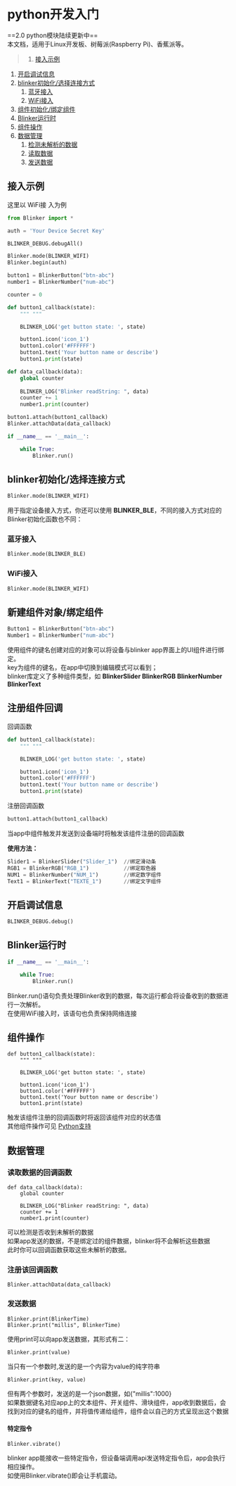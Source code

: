 # python开发入门  
==2.0 python模块陆续更新中==  
本文档，适用于Linux开发板、树莓派(Raspberry Pi)、香蕉派等。  

>1. [接入示例](#接入示例 "接入示例")
1. [开启调试信息](#开启调试信息 "开启调试信息")
1. [blinker初始化/选择连接方式](#blinker初始化/选择连接方式 "blinker初始化/选择连接方式")
	1. [蓝牙接入](#蓝牙接入 "蓝牙接入")
	1. [WiFi接入](#WiFi接入 "WiFi接入")
1. [组件初始化/绑定组件](#组件初始化/绑定组件 "组件初始化/绑定组件")
1. [Blinker运行时](#Blinker运行时 "Blinker运行时")
1. [组件操作](#组件操作 "组件操作")
1. [数据管理](#数据管理 "数据管理")
	1. [检测未解析的数据](#检测未解析的数据 "检测未解析的数据")
	1. [读取数据](#读取数据 "读取数据")
	1. [发送数据](#发送数据 "发送数据")

## 接入示例  
这里以 WiFi接 入为例  
```python
from Blinker import *

auth = 'Your Device Secret Key'

BLINKER_DEBUG.debugAll()

Blinker.mode(BLINKER_WIFI)
Blinker.begin(auth)

button1 = BlinkerButton("btn-abc")
number1 = BlinkerNumber("num-abc")

counter = 0

def button1_callback(state):
    """ """

    BLINKER_LOG('get button state: ', state)

    button1.icon('icon_1')
    button1.color('#FFFFFF')
    button1.text('Your button name or describe')
    button1.print(state)

def data_callback(data):
    global counter
    
    BLINKER_LOG("Blinker readString: ", data)
    counter += 1
    number1.print(counter)

button1.attach(button1_callback)
Blinker.attachData(data_callback)

if __name__ == '__main__':

    while True:
        Blinker.run()

```

## blinker初始化/选择连接方式  
```python
Blinker.mode(BLINKER_WIFI)
```
用于指定设备接入方式，你还可以使用 **BLINKER_BLE**，不同的接入方式对应的Blinker初始化函数也不同：
### 蓝牙接入
```python
Blinker.mode(BLINKER_BLE)
```
### WiFi接入  
```python
Blinker.mode(BLINKER_WIFI)
```

## 新建组件对象/绑定组件  
```python
Button1 = BlinkerButton("btn-abc")
Number1 = BlinkerNumber("num-abc")
```
使用组件的键名创建对应的对象可以将设备与blinker app界面上的UI组件进行绑定。  
key为组件的键名，在app中切换到编辑模式可以看到；  
blinker库定义了多种组件类型，如 **BlinkerSlider BlinkerRGB BlinkerNumber BlinkerText**  

## 注册组件回调
回调函数
```python
def button1_callback(state):
    """ """

    BLINKER_LOG('get button state: ', state)

    button1.icon('icon_1')
    button1.color('#FFFFFF')
    button1.text('Your button name or describe')
    button1.print(state)
```
注册回调函数
```python
button1.attach(button1_callback)
```
当app中组件触发并发送到设备端时将触发该组件注册的回调函数  

**使用方法：**
```python
Slider1 = BlinkerSlider("Slider_1")  //绑定滑动条  
RGB1 = BlinkerRGB("RGB_1")           //绑定取色器  
NUM1 = BlinkerNumber("NUM_1")        //绑定数字组件  
Text1 = BlinkerText("TEXTE_1")       //绑定文字组件  
```

## 开启调试信息
```python
BLINKER_DEBUG.debug()
``` 

## Blinker运行时  
```python
if __name__ == '__main__':

    while True:
        Blinker.run()

```
Blinker.run()语句负责处理Blinker收到的数据，每次运行都会将设备收到的数据进行一次解析。  
在使用WiFi接入时，该语句也负责保持网络连接  


## 组件操作
```
def button1_callback(state):
    """ """

    BLINKER_LOG('get button state: ', state)

    button1.icon('icon_1')
    button1.color('#FFFFFF')
    button1.text('Your button name or describe')
    button1.print(state)
```
触发该组件注册的回调函数时将返回该组件对应的状态值  
其他组件操作可见 [Python支持](?file=003-硬件开发/03-Python支持)  


## 数据管理  
<!-- ### 检测未解析的数据  
```
Blinker.available()
```
available()可以检测是否收到未解析的数据  
如果app发送的数据，不是绑定过的组件数据，blinker将不会解析这些数据  
此时你可以使用available()检测是否有未解析的数据，返回为true，则有未解析数据  

### 读取数据
```
Blinker.readString()
```
使用Blinker.readString()即读取到数据，返回值即为数据内容   -->
### 读取数据的回调函数
```
def data_callback(data):
    global counter
    
    BLINKER_LOG("Blinker readString: ", data)
    counter += 1
    number1.print(counter)
```
可以检测是否收到未解析的数据  
如果app发送的数据，不是绑定过的组件数据，blinker将不会解析这些数据  
此时你可以回调函数获取这些未解析的数据。
### 注册该回调函数
```
Blinker.attachData(data_callback)
```

### 发送数据
```
Blinker.print(BlinkerTime)
Blinker.print("millis", BlinkerTime)
```
使用print可以向app发送数据，其形式有二：
```
Blinker.print(value)
```
当只有一个参数时,发送的是一个内容为value的纯字符串  
```
Blinker.print(key, value)
```
但有两个参数时，发送的是一个json数据，如{"millis":1000}  
如果数据键名对应app上的文本组件、开关组件、滑块组件，app收到数据后，会找到对应的键名的组件，并将值传递给组件，组件会以自己的方式呈现出这个数据  

#### 特定指令
```
Blinker.vibrate()
```
blinker app能接收一些特定指令，但设备端调用api发送特定指令后，app会执行相应操作。  
如使用Blinker.vibrate()即会让手机震动。  
